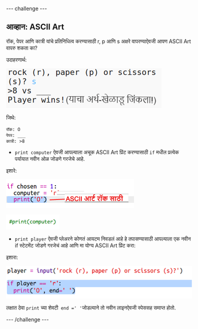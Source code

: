 --- challenge ---

## आव्हान: ASCII Art

रॉक, पेपर आणि कात्री यांचे प्रतिनिधित्व करण्यासाठी r, p आणि s अक्षरे वापरण्याऐवजी आपण ASCII Art वापरु शकता का?

उदाहरणार्थ:

![screenshot](images/rps-ascii-challenge.png)

जिथे:

    रॉक: O
    पेपर: ___
    कात्री: >8
    

+ `print computer` ऐवजी आपल्याला अचूक ASCII Art प्रिंट करण्यासाठी `if` मधील प्रत्येक पर्यायात नवीन ओळ जोडणे गरजेचे आहे. 

इशारे:

![screenshot](images/rps-ascii-rock.png)

![screenshot](images/rps-comment-computer.png)

+ `print player` ऐवजी प्लेअरने कोणतं आयटम निवडलं आहे हे तपासण्यासाठी आपल्याला एक नवीन if स्टेटमेंट जोडणे गरजेचं आहे आणि मा योग्य ASCII Art प्रिंट करा:

इशारा:

![screenshot](images/rps-player-ascii.png)

लक्षात ठेवा `print` च्या शेवटी` end =' '`जोडल्याने तो नवीन लाइनऐवजी स्पेससह समाप्त होतो.

--- /challenge ---